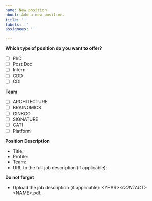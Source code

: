 ```yaml
---
name: New position
about: Add a new position.
title: ''
labels: ''
assignees: ''

---
```


**Which type of position do you want to offer?**
- [ ] PhD
- [ ] Post Doc
- [ ] Intern
- [ ] CDD
- [ ] CDI

**Team**
- [ ] ARCHITECTURE
- [ ] BRAINOMICS
- [ ] GINKGO
- [ ] SIGNATURE
- [ ] CATI
- [ ] Platform

**Position Description**
- Title:
- Profile:
- Team:
- URL to the full job description (if applicable):

**Do not forget**
- Upload the job description (if applicable): \<YEAR\>_\<CONTACT\>_\<NAME\>.pdf.
